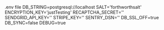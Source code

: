 .env file
DB_STRING=postgresql://localhost
SALT='forthworthsalt'
ENCRYPTION_KEY='justTesting'
RECAPTCHA_SECRET=''
SENDGRID_API_KEY=''
STRIPE_KEY=''
SENTRY_DSN=''
DB_SSL_OFF=true
DB_SYNC=false
DEBUG=true
